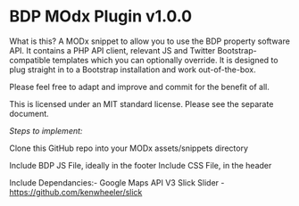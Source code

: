 # BDP MOdx Plugin v1.0.0 

What is this?
A MODx snippet to allow you to use the BDP property software API. It contains a PHP API client, relevant JS and Twitter Bootstrap-compatible templates which you can optionally override. It is designed to plug straight in to a Bootstrap installation and work out-of-the-box.

Please feel free to adapt and improve and commit for the benefit of all.

This is licensed under an MIT standard license. Please see the separate document.

*Steps to implement:*

Clone this GitHub repo into your MODx assets/snippets directory

Include BDP JS File, ideally in the footer
Include CSS File, in the header

Include Dependancies:-
	Google Maps API V3
	Slick Slider - https://github.com/kenwheeler/slick
